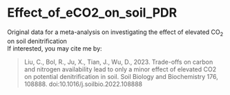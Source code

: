 # Effect_of_eCO2_on_soil_PDR
Original data for a meta-analysis on investigating the effect of elevated CO<sub>2</sub> on soil denitrification  
If interested, you may cite me by:
> Liu, C., Bol, R., Ju, X., Tian, J., Wu, D., 2023. Trade-offs on carbon and nitrogen availability lead to only a minor effect of elevated CO2 on potential denitrification in soil. Soil Biology and Biochemistry 176, 108888. doi:10.1016/j.soilbio.2022.108888
